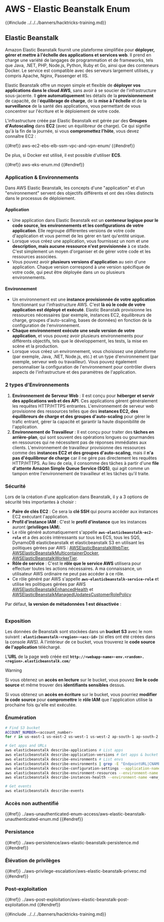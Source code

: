 # AWS - Elastic Beanstalk Enum

{{#include ../../../banners/hacktricks-training.md}}

## Elastic Beanstalk

Amazon Elastic Beanstalk fournit une plateforme simplifiée pour **déployer, gérer et mettre à l'échelle des applications et services web**. Il prend en charge une variété de langages de programmation et de frameworks, tels que Java, .NET, PHP, Node.js, Python, Ruby et Go, ainsi que des conteneurs Docker. Le service est compatible avec des serveurs largement utilisés, y compris Apache, Nginx, Passenger et IIS.

Elastic Beanstalk offre un moyen simple et flexible de **déployer vos applications dans le cloud AWS**, sans avoir à se soucier de l'infrastructure sous-jacente. Il **gère automatiquement** les détails de la **provisionnement** de capacité, de l'**équilibrage de charge**, de la **mise à l'échelle** et de la **surveillance** de la santé des applications, vous permettant de vous concentrer sur l'écriture et le déploiement de votre code.

L'infrastructure créée par Elastic Beanstalk est gérée par des **Groupes d'Autoscaling** dans **EC2** (avec un équilibreur de charge). Ce qui signifie qu'à la fin de la journée, si vous **compromettez l'hôte**, vous devez connaître EC2 :

{{#ref}}
aws-ec2-ebs-elb-ssm-vpc-and-vpn-enum/
{{#endref}}

De plus, si Docker est utilisé, il est possible d'utiliser **ECS**.

{{#ref}}
aws-eks-enum.md
{{#endref}}

### Application & Environnements

Dans AWS Elastic Beanstalk, les concepts d'une "application" et d'un "environnement" servent des objectifs différents et ont des rôles distincts dans le processus de déploiement.

#### Application

- Une application dans Elastic Beanstalk est un **conteneur logique pour le code source, les environnements et les configurations de votre application**. Elle regroupe différentes versions de votre code d'application et vous permet de les gérer en tant qu'entité unique.
- Lorsque vous créez une application, vous fournissez un nom et une **description, mais aucune ressource n'est provisionnée** à ce stade. C'est simplement un moyen d'organiser et de gérer votre code et les ressources associées.
- Vous pouvez avoir **plusieurs versions d'application** au sein d'une application. Chaque version correspond à une version spécifique de votre code, qui peut être déployée dans un ou plusieurs environnements.

#### Environnement

- Un environnement est une **instance provisionnée de votre application** fonctionnant sur l'infrastructure AWS. C'est **là où le code de votre application est déployé et exécuté**. Elastic Beanstalk provisionne les ressources nécessaires (par exemple, instances EC2, équilibreurs de charge, groupes d'auto-scaling, bases de données) en fonction de la configuration de l'environnement.
- **Chaque environnement exécute une seule version de votre application**, et vous pouvez avoir plusieurs environnements pour différents objectifs, tels que le développement, les tests, la mise en scène et la production.
- Lorsque vous créez un environnement, vous choisissez une plateforme (par exemple, Java, .NET, Node.js, etc.) et un type d'environnement (par exemple, serveur web ou travailleur). Vous pouvez également personnaliser la configuration de l'environnement pour contrôler divers aspects de l'infrastructure et des paramètres de l'application.

### 2 types d'Environnements

1. **Environnement de Serveur Web** : Il est conçu pour **héberger et servir des applications web et des API**. Ces applications gèrent généralement les requêtes HTTP/HTTPS entrantes. L'environnement de serveur web provisionne des ressources telles que des **instances EC2, des équilibreurs de charge et des groupes d'auto-scaling** pour gérer le trafic entrant, gérer la capacité et garantir la haute disponibilité de l'application.
2. **Environnement de Travailleur** : Il est conçu pour traiter des **tâches en arrière-plan**, qui sont souvent des opérations longues ou gourmandes en ressources qui ne nécessitent pas de réponses immédiates aux clients. L'environnement de travailleur provisionne des ressources comme des **instances EC2 et des groupes d'auto-scaling**, mais il **n'a pas d'équilibreur de charge** car il ne gère pas directement les requêtes HTTP/HTTPS. Au lieu de cela, il consomme des tâches à partir d'une **file d'attente Amazon Simple Queue Service (SQS)**, qui agit comme un tampon entre l'environnement de travailleur et les tâches qu'il traite.

### Sécurité

Lors de la création d'une application dans Beanstalk, il y a 3 options de sécurité très importantes à choisir :

- **Paire de clés EC2** : Ce sera la **clé SSH** qui pourra accéder aux instances EC2 exécutant l'application.
- **Profil d'instance IAM** : C'est le **profil d'instance** que les instances auront (**privilèges IAM**).
- Le rôle généré automatiquement s'appelle **`aws-elasticbeanstalk-ec2-role`** et a des accès intéressants sur tous les ECS, tous les SQS, DynamoDB elasticbeanstalk et elasticbeanstalk S3 en utilisant les politiques gérées par AWS : [AWSElasticBeanstalkWebTier](https://us-east-1.console.aws.amazon.com/iam/home#/policies/arn:aws:iam::aws:policy/AWSElasticBeanstalkWebTier), [AWSElasticBeanstalkMulticontainerDocker](https://us-east-1.console.aws.amazon.com/iam/home#/policies/arn:aws:iam::aws:policy/AWSElasticBeanstalkMulticontainerDocker), [AWSElasticBeanstalkWorkerTier](https://us-east-1.console.aws.amazon.com/iam/home#/policies/arn:aws:iam::aws:policy/AWSElasticBeanstalkWorkerTier).
- **Rôle de service** : C'est le **rôle que le service AWS** utilisera pour effectuer toutes les actions nécessaires. A ma connaissance, un utilisateur AWS ordinaire ne peut pas accéder à ce rôle.
- Ce rôle généré par AWS s'appelle **`aws-elasticbeanstalk-service-role`** et utilise les politiques gérées par AWS [AWSElasticBeanstalkEnhancedHealth](https://us-east-1.console.aws.amazon.com/iam/home#/policies/arn:aws:iam::aws:policy/service-role/AWSElasticBeanstalkEnhancedHealth) et [AWSElasticBeanstalkManagedUpdatesCustomerRolePolicy](https://us-east-1.console.aws.amazon.com/iamv2/home?region=us-east-1#/roles/details/aws-elasticbeanstalk-service-role?section=permissions)

Par défaut, **la version de métadonnées 1 est désactivée** :

<figure><img src="../../../images/image (103).png" alt=""><figcaption></figcaption></figure>

### Exposition

Les données de Beanstalk sont stockées dans un **bucket S3** avec le nom suivant : **`elasticbeanstalk-<region>-<acc-id>`** (si elles ont été créées dans la console AWS). À l'intérieur de ce bucket, vous trouverez le **code source de l'application** téléchargé.

L'**URL** de la page web créée est **`http://<webapp-name>-env.<random>.<region>.elasticbeanstalk.com/`**

> [!WARNING]
> Si vous obtenez un **accès en lecture** sur le bucket, vous pouvez **lire le code source** et même trouver des **identifiants sensibles** dessus.
>
> Si vous obtenez un **accès en écriture** sur le bucket, vous pourriez **modifier le code source** pour **compromettre** le **rôle IAM** que l'application utilise la prochaine fois qu'elle est exécutée.

### Énumération
```bash
# Find S3 bucket
ACCOUNT_NUMBER=<account_number>
for r in us-east-1 us-east-2 us-west-1 us-west-2 ap-south-1 ap-south-2 ap-northeast-1 ap-northeast-2 ap-northeast-3 ap-southeast-1 ap-southeast-2 ap-southeast-3 ca-central-1 eu-central-1 eu-central-2 eu-west-1 eu-west-2 eu-west-3 eu-north-1 sa-east-1 af-south-1 ap-east-1 eu-south-1 eu-south-2 me-south-1 me-central-1; do aws s3 ls elasticbeanstalk-$r-$ACCOUNT_NUMBER 2>/dev/null && echo "Found in: elasticbeanstalk-$r-$ACCOUNT_NUMBER"; done

# Get apps and URLs
aws elasticbeanstalk describe-applications # List apps
aws elasticbeanstalk describe-application-versions # Get apps & bucket name with source code
aws elasticbeanstalk describe-environments # List envs
aws elasticbeanstalk describe-environments | grep -E "EndpointURL|CNAME"
aws elasticbeanstalk describe-configuration-settings --application-name <app_name> --environment-name <env_name>
aws elasticbeanstalk describe-environment-resources --environment-name <env_name> # Get env info such as SQS used queues
aws elasticbeanstalk describe-instances-health --environment-name <env_name> # Get the instances of an environment

# Get events
aws elasticbeanstalk describe-events
```
### Accès non authentifié

{{#ref}}
../aws-unauthenticated-enum-access/aws-elastic-beanstalk-unauthenticated-enum.md
{{#endref}}

### Persistance

{{#ref}}
../aws-persistence/aws-elastic-beanstalk-persistence.md
{{#endref}}

### Élévation de privilèges

{{#ref}}
../aws-privilege-escalation/aws-elastic-beanstalk-privesc.md
{{#endref}}

### Post-exploitation

{{#ref}}
../aws-post-exploitation/aws-elastic-beanstalk-post-exploitation.md
{{#endref}}

{{#include ../../../banners/hacktricks-training.md}}
